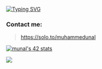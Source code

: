 [![Typing SVG](https://readme-typing-svg.herokuapp.com?font=Silkscreen&size=32&pause=1100&color=FFFEFE&background=077445&center=true&vCenter=true&width=435&lines=Hi%2C+I'm+Muhammed;I+am+Front+end+Dev)](https://git.io/typing-svg)

### Contact me:

> https://solo.to/muhammedunal

[![munal's 42 stats](https://badge42.vercel.app/api/v2/stats/cl14slux6000609l2asaotq51?cursusId=21)](https://github.com/JaeSeoKim/badge42)

<img src="https://komarev.com/ghpvc/?username=mhmdunl1&color=077445"/>
